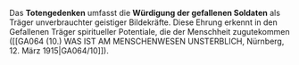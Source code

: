 
Das **Totengedenken** umfasst die **Würdigung der gefallenen Soldaten** als Träger unverbrauchter geistiger Bildekräfte. Diese Ehrung erkennt in den Gefallenen Träger spiritueller Potentiale, die der Menschheit zugutekommen ([[GA064 (10.) WAS IST AM MENSCHENWESEN UNSTERBLICH, Nürnberg, 12. März 1915|GA064/10]]).
